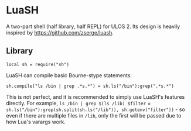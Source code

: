 # LuaSH

A two-part shell (half library, half REPL) for ULOS 2.  Its design is heavily inspired by https://github.com/zserge/luash.


## Library
`local sh = require("sh")`

LuaSH can compile basic Bourne-stype statements:

`sh.compile("ls /bin | grep .*s.*") = sh.ls("/bin"):grep(".*s.*")`

This is not perfect, and it is recommended to simply use LuaSH's features directly.  For example, `ls /bin | grep $(ls /lib) $filter` = `sh.ls("/bin"):grep(sh.split(sh.ls("/lib")), sh.getenv("filter"))` - so even if there are multiple files in `/lib`, only the first will be passed due to how Lua's varargs work.
